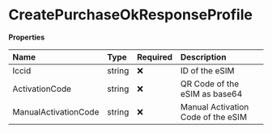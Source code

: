 # CreatePurchaseOkResponseProfile

**Properties**

| Name                 | Type   | Required | Description                        |
| :------------------- | :----- | :------- | :--------------------------------- |
| Iccid                | string | ❌       | ID of the eSIM                     |
| ActivationCode       | string | ❌       | QR Code of the eSIM as base64      |
| ManualActivationCode | string | ❌       | Manual Activation Code of the eSIM |
